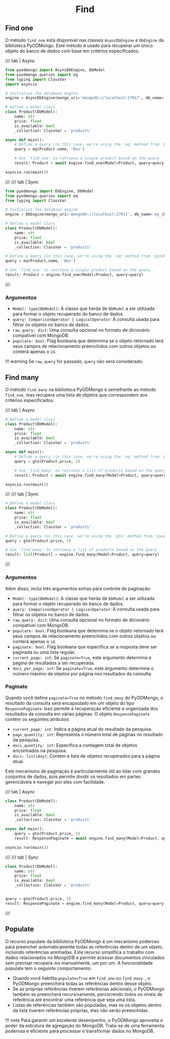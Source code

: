 # <center>Find</center>

## Find one

O método `find_one` está disponível nas classes `AsyncDbEngine` e `DbEngine` da biblioteca PyODMongo. Este método é usado para recuperar um único objeto do banco de dados com base em critérios especificados.

/// tab | Async
```python hl_lines="21"
from pyodmongo import AsyncDbEngine, DbModel
from pyodmongo.queries import eq
from typing import ClassVar
import asyncio

# Initialize the database engine
engine = AsyncDbEngine(mongo_uri='mongodb://localhost:27017', db_name='my_db')

# Define a model class
class Product(DbModel):
    name: str
    price: float
    is_available: bool
    _collection: ClassVar = 'products'

async def main():
    # Define a query (in this case, we're using the 'eq' method from 'pyodmongo.queries')
    query = eq(Product.name, 'Box')

    # Use 'find_one' to retrieve a single product based on the query
    result: Product = await engine.find_one(Model=Product, query=query)

asyncio.run(main())
```
///
/// tab | Sync
```python hl_lines="19"
from pyodmongo import DbEngine, DbModel
from pyodmongo.queries import eq
from typing import ClassVar

# Initialize the database engine
engine = DbEngine(mongo_uri='mongodb://localhost:27017', db_name='my_db')

# Define a model class
class Product(DbModel):
    name: str
    price: float
    is_available: bool
    _collection: ClassVar = 'products'

# Define a query (in this case, we're using the 'eq' method from 'pyodmongo.queries')
query = eq(Product.name, 'Box')

# Use 'find_one' to retrieve a single product based on the query
result: Product = engine.find_one(Model=Product, query=query)
```
///

### Argumentos

- `Model: type[DbModel]`: A classe que herda de `DbModel` a ser utilizada para formar o objeto recuperado do banco de dados.
- `query: ComparisonOperator | LogicalOperator`: A consulta usada para filtrar os objetos no banco de dados.
- `raw_query: dict`: Uma consulta opcional no formato de dicionário compatível com MongoDB.
- `populate: bool`: Flag booleana que determina se o objeto retornado terá seus campos de relacionamento preenchidos com outros objetos ou conterá apenas o `id`.

!!! warning
    Se `raw_query` for passado, `query` não será considerado.

## Find many

O método `find_many` na biblioteca PyODMongo é semelhante ao método `find_one`, mas recupera uma lista de objetos que correspondem aos critérios especificados.

/// tab | Async
```python hl_lines="13"
# Define a model class
class Product(DbModel):
    name: str
    price: float
    is_available: bool
    _collection: ClassVar = 'products'

async def main():
    # Define a query (in this case, we're using the 'eq' method from 'pyodmongo.queries')
    query = gte(Product.price, 5)

    # Use 'find_many' to retrieve a list of products based on the query
    result: Product = await engine.find_many(Model=Product, query=query)

asyncio.run(main())
```
///
/// tab | Sync
```python hl_lines="12"
# Define a model class
class Product(DbModel):
    name: str
    price: float
    is_available: bool
    _collection: ClassVar = 'products'

# Define a query (in this case, we're using the 'gte' method from 'pyodmongo.queries')
query = gte(Product.price, 5)

# Use 'find_many' to retrieve a list of products based on the query
result: list[Product] = engine.find_many(Model=Product, query=query)
```
///

### Argumentos

Além disso, inclui três argumentos extras para controle de paginação:

- `Model: type[DbModel]`: A classe que herda de `DbModel` a ser utilizada para formar o objeto recuperado do banco de dados.
- `query: ComparisonOperator | LogicalOperator`: A consulta usada para filtrar os objetos no banco de dados.
- `raw_query: dict`: Uma consulta opcional no formato de dicionário compatível com MongoDB.
- `populate: bool`: Flag booleana que determina se o objeto retornado terá seus campos de relacionamento preenchidos com outros objetos ou conterá apenas o `id`.
- `paginate: bool`: Flag booleana que especifica se a resposta deve ser paginada ou uma lista regular.
- `current_page: int`: Se `paginate=True`, este argumento determina a página de resultados a ser recuperada.
- `docs_per_page: int`: Se `paginate=True`, este argumento determina o número máximo de objetos por página nos resultados da consulta.

### Paginate

Quando você define `paginate=True` no método `find_many` do PyODMongo, o resultado da consulta será encapsulado em um objeto do tipo `ResponsePaginate`. Isso permite a recuperação eficiente e organizada dos resultados da consulta em várias páginas. O objeto `ResponsePaginate` contém os seguintes atributos:

- `current_page: int`: Indica a página atual do resultado da pesquisa.
- `page_quantity: int`: Representa o número total de páginas no resultado da pesquisa.
- `docs_quantity: int`: Especifica a contagem total de objetos encontrados na pesquisa.
- `docs: list[Any]`: Contém a lista de objetos recuperados para a página atual.

Este mecanismo de paginação é particularmente útil ao lidar com grandes conjuntos de dados, pois permite dividir os resultados em partes gerenciáveis e navegar por eles com facilidade.

/// tab | Async
```python hl_lines="9"
class Product(DbModel):
    name: str
    price: float
    is_available: bool
    _collection: ClassVar = 'products'

async def main():
    query = gte(Product.price, 5)
    result: ResponsePaginate = await engine.find_many(Model=Product, query=query, paginate=True)

asyncio.run(main())
```
///
/// tab | Sync
```python hl_lines="9"
class Product(DbModel):
    name: str
    price: float
    is_available: bool
    _collection: ClassVar = 'products'


query = gte(Product.price, 5)
result: ResponsePaginate = engine.find_many(Model=Product, query=query, paginate=True)
```
///

## Populate

O recurso populate da biblioteca PyODMongo é um mecanismo poderoso para preencher automaticamente todas as referências dentro de um objeto, incluindo referências aninhadas. Este recurso simplifica o trabalho com dados relacionados no MongoDB e permite acessar documentos vinculados sem precisar recuperá-los manualmente, um por um. A funcionalidade populate tem o seguinte comportamento:

- Quando você habilita `populate=True` em `find_one` ou `find_many `, o PyODMongo preencherá todas as referências dentro desse objeto.
- Se as próprias referências tiverem referências adicionais, o PyODMongo também as preencherá recursivamente, percorrendo todos os níveis de referência até encontrar uma referência que seja uma lista.
- Listas de referências também são populadas, mas se os objetos dentro da lista tiverem referências próprias, elas não serão preenchidas.

!!! note
    Para garantir um excelente desempenho, o PyODMongo aproveita o poder da estrutura de agregação do MongoDB. Trata-se de uma ferramenta poderosa e eficiente para processar e transformar dados no MongoDB.

